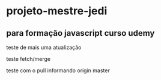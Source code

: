 # projeto-mestre-jedi
## para formação javascript curso udemy

teste de mais uma atualização

teste fetch/merge

teste com o pull informando origin master
